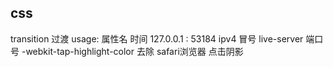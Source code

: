 ## css
transition 过渡 usage: 属性名 时间
127.0.0.1 : 53184
ipv4 冒号 live-server 端口号
-webkit-tap-highlight-color 去除 safari浏览器 点击阴影